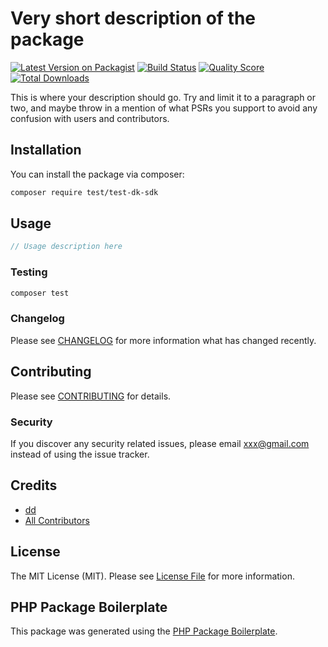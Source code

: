 # Very short description of the package

[![Latest Version on Packagist](https://img.shields.io/packagist/v/test/test-dk-sdk.svg?style=flat-square)](https://packagist.org/packages/test/test-dk-sdk)
[![Build Status](https://img.shields.io/travis/test/test-dk-sdk/master.svg?style=flat-square)](https://travis-ci.org/test/test-dk-sdk)
[![Quality Score](https://img.shields.io/scrutinizer/g/test/test-dk-sdk.svg?style=flat-square)](https://scrutinizer-ci.com/g/test/test-dk-sdk)
[![Total Downloads](https://img.shields.io/packagist/dt/test/test-dk-sdk.svg?style=flat-square)](https://packagist.org/packages/test/test-dk-sdk)

This is where your description should go. Try and limit it to a paragraph or two, and maybe throw in a mention of what PSRs you support to avoid any confusion with users and contributors.

## Installation

You can install the package via composer:

```bash
composer require test/test-dk-sdk
```

## Usage

``` php
// Usage description here
```

### Testing

``` bash
composer test
```

### Changelog

Please see [CHANGELOG](CHANGELOG.md) for more information what has changed recently.

## Contributing

Please see [CONTRIBUTING](CONTRIBUTING.md) for details.

### Security

If you discover any security related issues, please email xxx@gmail.com instead of using the issue tracker.

## Credits

- [dd](https://github.com/test)
- [All Contributors](../../contributors)

## License

The MIT License (MIT). Please see [License File](LICENSE.md) for more information.

## PHP Package Boilerplate

This package was generated using the [PHP Package Boilerplate](https://laravelpackageboilerplate.com).